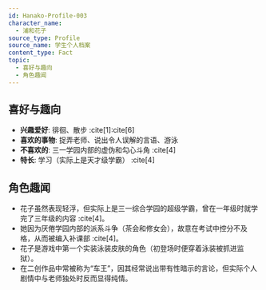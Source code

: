 ```yaml
---
id: Hanako-Profile-003
character_name:
  - 浦和花子
source_type: Profile
source_name: 学生个人档案
content_type: Fact
topic:
  - 喜好与趣向
  - 角色趣闻
---
```

## 喜好与趣向
- **兴趣爱好**: 徘徊、散步 :cite[1]:cite[6]
- **喜欢的事物**: 捉弄老师、说出令人误解的言语、游泳
- **不喜欢的**: 三一学园内部的虚伪和勾心斗角 :cite[4]
- **特长**: 学习（实际上是天才级学霸） :cite[4]

## 角色趣闻
- 花子虽然表现轻浮，但实际上是三一综合学园的超级学霸，曾在一年级时就学完了三年级的内容 :cite[4]。
- 她因为厌倦学园内部的派系斗争（茶会和修女会），故意在考试中控分不及格，从而被编入补课部 :cite[4]。
- 花子是游戏中第一个实装泳装皮肤的角色（初登场时便穿着泳装被抓进监狱）。
- 在二创作品中常被称为“车王”，因其经常说出带有性暗示的言论，但实际个人剧情中与老师独处时反而显得纯情。